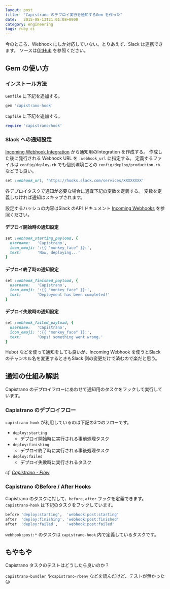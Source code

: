 ```yaml
---
layout: post
title:  "Capistrano のデプロイ実行を通知するGem を作った"
date:   2015-08-13T21:01:08+0900
category: engineering
tags: ruby ci
---
```


今のところ、Webhook にしか対応していない。とりあえず、Slack は連携できます。
ソースは[GitHub](https://github.com/yulii/capistrano-hook) を参照ください。

## Gem の使い方

### インストール方法

`Gemfile` に下記を追加する。

```ruby
gem 'capistrano-hook'
```

`Capfile` に下記を追加する。

```ruby
require 'capistrano/hook'
```

### Slack への通知設定

[Incoming Webhook Integration](https://my.slack.com/services/new/incoming-webhook/) から通知用のIntegration を作成する。
作成した後に発行される Webhook URL を `:webhook_url` に指定する。
定義するファイルは `config/deploy.rb` でも個別環境ごとの `config/deploy/production.rb` などでも良い。

```ruby
set :webhook_url, 'https://hooks.slack.com/services/XXXXXXXX'
```

各デプロイタスクで通知が必要な場合に適宜下記の変数を定義する。
変数を定義しなければ通知はスキップされます。

設定するハッシュの内容はSlack のAPI ドキュメント [Incoming Webhooks](https://api.slack.com/incoming-webhooks) を参照ください。

#### デプロイ開始時の通知設定

```ruby
set :webhook_starting_payload, {
  username:   'Capistrano',
  icon_emoji: ':{{ "monkey_face" }}:',
  text:       'Now, deploying...'
}
```

#### デプロイ終了時の通知設定

```ruby
set :webhook_finished_payload, {
  username:   'Capistrano',
  icon_emoji: ':{{ "monkey_face" }}:',
  text:       'Deployment has been completed!'
}
```

#### デプロイ失敗時の通知設定

```ruby
set :webhook_failed_payload, {
  username:   'Capistrano',
  icon_emoji: ':{{ "monkey_face" }}:',
  text:       'Oops! something went wrong.'
}
```

Hubot などを使って通知をしても良いが、Incoming Webhook を使うとSlack のチャンネル名を変更するときもSlack 側の変更だけで済むので楽だと思う。


## 通知の仕組み解説

Capistrano のデプロイフローにあわせて通知用のタスクをフックして実行しています。

### Capistrano のデプロイフロー

`capistrano-hook` が利用しているのは下記の3つのフローです。

- `deploy:starting`
    - デプロイ開始時に実行される事前処理タスク
- `deploy:finishing`
    - デプロイ終了時に実行される事後処理タスク
- `deploy:failed`
    - デプロイ失敗時に実行されるタスク

_cf. [Capistrano - Flow](http://capistranorb.com/documentation/getting-started/flow/)_


### Capistrano のBefore / After Hooks

Capistrano のタスクに対して、`before`, `after` フックを定義できます。
`capistrano-hook` は下記のタスクをフックしています。

```ruby
before 'deploy:starting',  'webhook:post:starting'
after  'deploy:finishing', 'webhook:post:finished'
after  'deploy:failed',    'webhook:post:failed'
```

`webhook:post:*` のタスクは `capistrano-hook` 内で定義しているタスクです。


## もやもや

Capistrano タスクのテストはどうしたら良いのか？

`capistrano-bundler` や`capistrano-rbenv` などを読んだけど、テストが無かった :disappointed_relieved:
